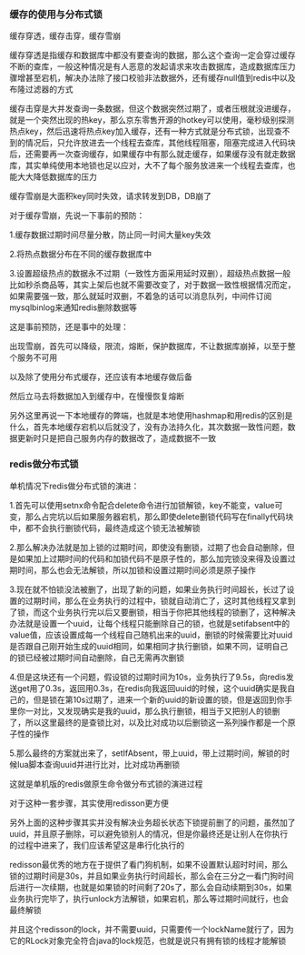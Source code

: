 ### 缓存的使用与分布式锁

缓存穿透，缓存击穿，缓存雪崩

缓存穿透是指缓存和数据库中都没有要查询的数据，那么这个查询一定会穿过缓存不断的查库，一般这种情况是有人恶意的发起请求来攻击数据库，造成数据库压力骤增甚至宕机，解决办法除了接口校验非法数据外，还有缓存null值到redis中以及布隆过滤器的方式

缓存击穿是大并发查询一条数据，但这个数据突然过期了，或者压根就没进缓存，就是一个突然出现的热key，那么京东零售开源的hotkey可以使用，毫秒级别探测热点key，然后迅速将热点key加入缓存，还有一种方式就是分布式锁，出现查不到的情况后，只允许放进去一个线程去查库，其他线程阻塞，阻塞完成进入代码块后，还需要再一次查询缓存，如果缓存中有那么就走缓存，如果缓存没有就走数据库，其实单纯使用本地锁也足以应对，大不了每个服务放进来一个线程去查库，也能大大降低数据库的压力

缓存雪崩是大面积key同时失效，请求转发到DB，DB崩了

对于缓存雪崩，先说一下事前的预防：

1.缓存数据过期时间尽量分散，防止同一时间大量key失效

2.将热点数据分布在不同的缓存数据库中

3.设置超级热点的数据永不过期（一致性方面采用延时双删），超级热点数据一般比如秒杀商品等，其实上架后也就不需要改变了，对于数据一致性根据情况而定，如果需要强一致，那么就延时双删，不着急的话可以消息队列，中间件订阅mysqlbinlog来通知redis删除数据等

这是事前预防，还是事中的处理：

出现雪崩，首先可以降级，限流，熔断，保护数据库，不让数据库崩掉，以至于整个服务不可用

以及除了使用分布式缓存，还应该有本地缓存做后备

然后立马去将数据加入到缓存中，在慢慢恢复熔断

另外这里再说一下本地缓存的弊端，也就是本地使用hashmap和用redis的区别是什么，首先本地缓存宕机以后就没了，没有办法持久化，其次数据一致性问题，数据更新时只是把自己服务内存的数据改了，造成数据不一致

### redis做分布式锁

单机情况下redis做分布式锁的演进：

1.首先可以使用setnx命令配合delete命令进行加锁解锁，key不能变，value可变，那么占完坑以后如果服务器宕机，那么即使delete删锁代码写在finally代码块中，都不会执行删锁代码，最终造成这个锁无法被解锁

2.那么解决办法就是加上锁的过期时间，即使没有删锁，过期了也会自动删除，但是如果加上过期时间的代码和加锁代码不是原子性的，那么加完锁没来得及设置过期时间，那么也会无法解锁，所以加锁和设置过期时间必须是原子操作

3.现在就不怕锁没法被删了，出现了新的问题，如果业务执行时间超长，长过了设置的过期时间，那么在业务执行的过程中，锁就自动消亡了，这时其他线程又拿到了锁，而这个业务执行完以后又要删锁，相当于你把其他线程的锁删了，这种解决办法就是设置一个uuid，让每个线程只能删除自己的锁，也就是setifabsent中的value值，应该设置成每一个线程自己随机出来的uuid，删锁的时候需要比对uuid是否跟自己刚开始生成的uuid相同，如果相同才执行删锁，如果不同，证明自己的锁已经被过期时间自动删除，自己无需再次删锁

4.但是这块还有一个问题，假设锁的过期时间为10s，业务执行了9.5s，向redis发送get用了0.3s，返回用0.3s，在redis向我返回uuid的时候，这个uuid确实是我自己的，但是锁在第10s过期了，进来一个新的uuid的新设置的锁，但是返回到你手里你一对比，又发现确实是我的uuid，那么执行删锁，相当于又把别人的锁删了，所以这里最终的是查锁比对，以及比对成功以后删锁这一系列操作都是一个原子性的操作

5.那么最终的方案就出来了，setIfAbsent，带上uuid，带上过期时间，解锁的时候lua脚本查询uuid并进行比对，比对成功再删锁

这就是单机版的redis做原生命令做分布式锁的演进过程

对于这种一套步骤，其实使用redisson更方便

另外上面的这种步骤其实并没有解决业务超长状态下锁提前删了的问题，虽然加了uuid，并且原子删除，可以避免锁别人的情况，但是你最终还是让别人在你执行的过程中进来了，我们应该希望这是串行化执行的

redisson最优秀的地方在于提供了看门狗机制，如果不设置默认超时时间，那么锁的过期时间是30s，并且如果业务执行时间超长，那么会在三分之一看门狗时间后进行一次续期，也就是如果锁的时间剩了20s了，那么会自动续期到30s，如果业务执行完毕了，执行unlock方法解锁，如果宕机，那么等过期时间就行，也会最终解锁

并且这个redisson的lock，并不需要uuid，只需要传一个lockName就行了，因为它的RLock对象完全符合java的lock规范，也就是说只有拥有锁的线程才能解锁
